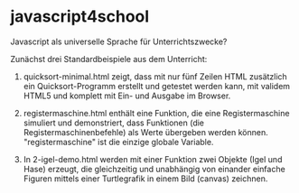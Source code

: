 javascript4school
=================

Javascript als universelle Sprache für Unterrichtszwecke?

Zunächst drei Standardbeispiele aus dem Unterricht:

1. quicksort-minimal.html zeigt, dass mit nur fünf Zeilen HTML zusätzlich ein Quicksort-Programm erstellt und getestet werden kann, mit validem HTML5 und komplett mit Ein- und Ausgabe im Browser.

2. registermaschine.html enthält eine Funktion, die eine Registermaschine simuliert und demonstriert, dass Funktionen (die Registermaschinenbefehle) als Werte übergeben werden können. "registermaschine" ist die einzige globale Variable.

3. In 2-igel-demo.html werden mit einer Funktion zwei Objekte (Igel und Hase) erzeugt, die gleichzeitig und unabhängig von einander einfache Figuren mittels einer Turtlegrafik in einem Bild (canvas) zeichnen. 
